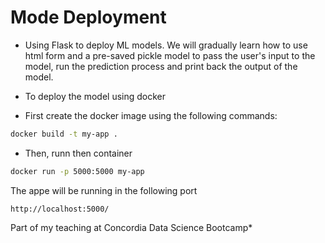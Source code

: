 # Mode Deployment

- Using Flask to deploy ML models. We will gradually learn how to use html form and a pre-saved pickle model to pass the user's input to the model, run the prediction process and print back the output of the model.
- To deploy the model using docker

 - First create the docker image using the following commands:
 
```bash
docker build -t my-app .
```
 - Then, runn then container

 ```bash
docker run -p 5000:5000 my-app
 ```
The appe will be running in the following port

```
http://localhost:5000/
```

Part of my teaching at Concordia Data Science Bootcamp*

